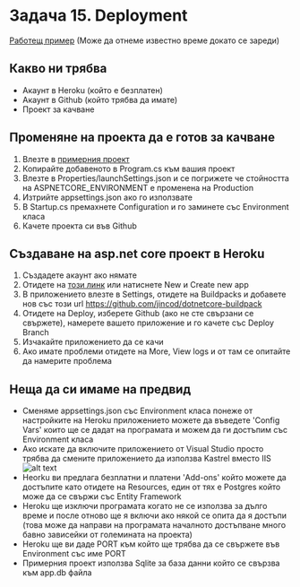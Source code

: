 # Задача 15. Deployment

[Работещ пример](https://aspnet-simple-chat-app.herokuapp.com/index.html) (Може да отнеме известно време докато се зареди)

## Какво ни трябва

- Акаунт в Heroku (който е безплатен)
- Акаунт в Github (който трябва да имате)
- Проект за качване

## Променяне на проекта да е готов за качване

1. Влезте в [примерния проект](SimpleChatApp)
2. Копирайте добавеното в Program.cs към вашия проект
3. Влезте в Properties/launchSettings.json и се погрижете че стойността на ASPNETCORE_ENVIRONMENT е променена на Production
4. Изтрийте appsettings.json ако го използвате
5. В Startup.cs премахнете Configuration и го заминете със Environment класа
6. Качете проекта си във Github

## Създаване на asp.net core проект в Heroku

1. Създадете акаунт ако нямате
2. Отидете на [този линк](https://dashboard.heroku.com/new-app) или натиснете New и Create new app
3. В приложението влезте в Settings, отидете на Buildpacks и добавете нов със този url https://github.com/jincod/dotnetcore-buildpack
4. Отидете на Deploy, изберете Github (ако не сте свързани се свържете), намерете вашето приложение и го качете със Deploy Branch
5. Изчакайте приложението да се качи
6. Ако имате проблеми отидете на More, View logs и от там се опитайте да намерите проблема

## Неща да си имаме на предвид

- Сменяме appsettings.json със Environment класа понеже от настройките на Heroku приложението можете да въведете 'Config Vars' които ще се дадат на програмата и можем да ги достъпим със Environment класа
- Ако искате да включите приложението от Visual Studio просто трябва да смените приложението да използва Kastrel вместо IIS  
  ![alt text](https://i.imgur.com/o8yPFCl.png "Image file")
- Heorku ви предлага безплатни и платени 'Add-ons' който можете да достъпите като отидете на Resources, един от тях е Postgres който може да се свържи със Entity Framework
- Heroku ще изключи програмата когато не се използва за дълго време и после отново ще я включи ако някой се опита да я достъпи (това може да направи на програмата началното достъпване много бавно зависейки от големината на проекта)
- Heroku ще ви даде PORT към който ще трябва да се свържете във Environment със име PORT
- Примерния проект използва Sqlite за база данни който се свързва към app.db файла
